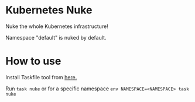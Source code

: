 # Kubernetes Nuke

Nuke the whole Kubernetes infrastructure!

Namespace "default" is nuked by default.

# How to use

Install Taskfile tool from [here.](https://taskfile.dev/#/installation)

Run ```task nuke``` or for a specific namespace ```env NAMESPACE=<NAMESPACE> task nuke```
